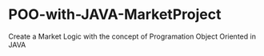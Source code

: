 # POO-with-JAVA-MarketProject
Create a Market Logic with the concept of Programation Object Oriented in JAVA
